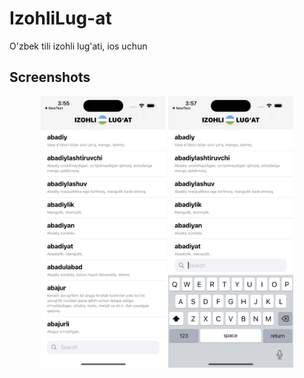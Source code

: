 # IzohliLug-at
O'zbek tili izohli lug'ati, ios uchun

## Screenshots
<div align="center">
    <img src="/screens/screenshot1.png" width="200px"</img> 
  <img src="/screens/screenshot2.png" width="200px"</img>  
</div>